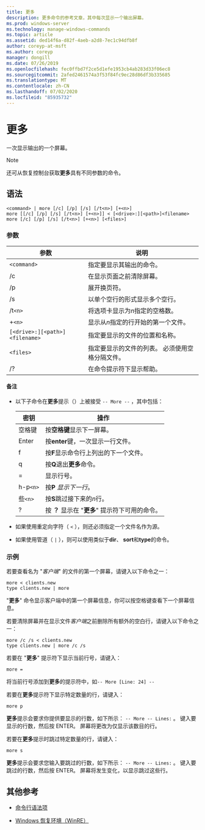 ```yaml
---
title: 更多
description: 更多命令的参考文章，其中每次显示一个输出屏幕。
ms.prod: windows-server
ms.technology: manage-windows-commands
ms.topic: article
ms.assetid: ded14f6a-d82f-4aeb-a2d8-7ec1c94dfb8f
author: coreyp-at-msft
ms.author: coreyp
manager: dongill
ms.date: 07/26/2019
ms.openlocfilehash: fec0ffbd7f2ce5d1efe1953cb4ab283d33f06ec8
ms.sourcegitcommit: 2afed2461574a3f53f84fc9ec28d86df3b335685
ms.translationtype: MT
ms.contentlocale: zh-CN
ms.lasthandoff: 07/02/2020
ms.locfileid: "85935732"
---
```

# <a name="more"></a>更多

一次显示输出的一个屏幕。

> [!NOTE]
> 还可从恢复控制台获取**更多**具有不同参数的命令。

## <a name="syntax"></a>语法

```
<command> | more [/c] [/p] [/s] [/t<n>] [+<n>]
more [[/c] [/p] [/s] [/t<n>] [+<n>]] < [<drive>:][<path>]<filename>
more [/c] [/p] [/s] [/t<n>] [+<n>] [<files>]
```

### <a name="parameters"></a>参数

| 参数 | 说明 |
| --------- | ----------- |
| `<command>` | 指定要显示其输出的命令。 |
| /c | 在显示页面之前清除屏幕。 |
| /p | 展开换页符。 |
| /s | 以单个空行的形式显示多个空行。 |
| /t`<n>` | 将选项卡显示为*n*指定的空格数。 |
| +`<n>` | 显示从*n*指定的行开始的第一个文件。 |
| `[<drive>:][<path>]<filename>` | 指定要显示的文件的位置和名称。 |
| `<files>` | 指定要显示的文件的列表。 必须使用空格分隔文件。 |
| /? | 在命令提示符下显示帮助。 |

#### <a name="remarks"></a>备注

- 以下子命令在**更多**提示（）上被接受 `-- More --` ，其中包括：

    | 密钥 | 操作 |
    | --- | ------ |
    | 空格键 | 按**空格键**显示下一屏幕。 |
    | Enter | 按**enter**键，一次显示一行文件。 |
    | f | 按**F**显示命令行上列出的下一个文件。 |
    | q | 按**Q**退出**更多**命令。 |
    | = | 显示行号。 |
    | h-p`<n>` | 按**P** *显示下一行*。 |
    | 些`<n>` | 按**S**跳过接下来的*n*行。 |
    | ? | 按 **？** 显示在 "**更多**" 提示符下可用的命令。|

- 如果使用重定向字符（ `<` ），则还必须指定一个文件名作为源。

- 如果使用管道（ `|` ），则可以使用类似于**dir**、 **sort**和**type**的命令。

### <a name="examples"></a>示例

若要查看名为 "*客户端*" 的文件的第一个屏幕，请键入以下命令之一：

```
more < clients.new
type clients.new | more
```

"**更多**" 命令显示客户端中的第一个屏幕信息，你可以按空格键查看下一个屏幕信息。

若要清除屏幕并在显示文件*客户端*之前删除所有额外的空白行，请键入以下命令之一：

```
more /c /s < clients.new
type clients.new | more /c /s
```

若要在 "**更多**" 提示符下显示当前行号，请键入：

```
more =
```

将当前行号添加到**更多**的提示符中，如`-- More [Line: 24] --`

若要在**更多**提示符下显示特定数量的行，请键入：

```
more p
```

**更多**提示会要求你提供要显示的行数，如下所示： `-- More -- Lines:` 。 键入要显示的行数，然后按 ENTER。 屏幕将更改为仅显示该数目的行。

若要在**更多**提示时跳过特定数量的行，请键入：

```
more s
```

**更多**提示会要求您输入要跳过的行数，如下所示： `-- More -- Lines:` 。 键入要跳过的行数，然后按 ENTER。 屏幕将发生变化，以显示跳过这些行。

## <a name="additional-references"></a>其他参考

- [命令行语法项](command-line-syntax-key.md)

- [Windows 恢复环境（WinRE）](https://docs.microsoft.com/windows-hardware/manufacture/desktop/windows-recovery-environment--windows-re--technical-reference)
